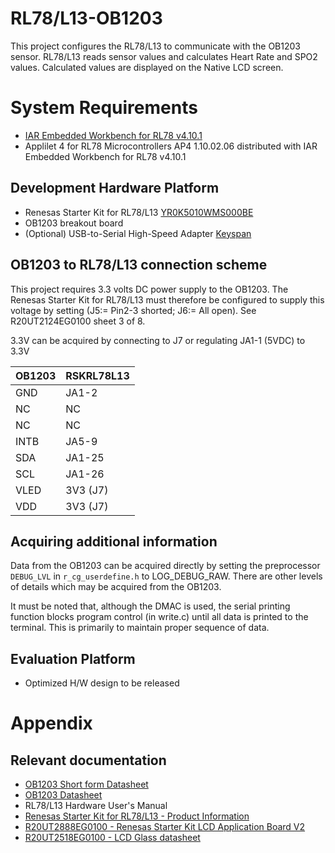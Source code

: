 # RL78/L13-OB1203 #

This project configures the RL78/L13 to communicate with the OB1203 sensor.
RL78/L13 reads sensor values and calculates Heart Rate and SPO2 values.
Calculated values are displayed on the Native LCD screen.

# System Requirements #
- [IAR Embedded Workbench for RL78 v4.10.1](https://www.iar.com/iar-embedded-workbench/#!?architecture=RL78)
- Applilet 4 for RL78 Microcontrollers AP4 1.10.02.06 distributed with IAR Embedded Workbench for RL78 v4.10.1

## Development Hardware Platform ##
- Renesas Starter Kit for RL78/L13 [YR0K5010WMS000BE](https://www.renesas.com/us/en/products/software-tools/boards-and-kits/starter-kits/renesas-starter-kit-for-rl78-l13.html)
- OB1203 breakout board
- (Optional) USB-to-Serial High-Speed Adapter [Keyspan](https://assets.tripplite.com/product-pdfs/en/usa19hs.pdf)

## OB1203 to RL78/L13 connection scheme ##

This project requires 3.3 volts DC power supply to the OB1203. The Renesas Starter Kit for RL78/L13 must therefore be configured to supply this voltage by setting
(J5:= Pin2-3 shorted; J6:= All open). See R20UT2124EG0100 sheet 3 of 8.

3.3V can be acquired by connecting to J7 or regulating JA1-1 (5VDC) to 3.3V


| OB1203	| RSKRL78L13
|-----------|----------------------------
| GND		| JA1-2 
| NC		| NC
| NC		| NC
| INTB		| JA5-9
| SDA		| JA1-25
| SCL		| JA1-26
| VLED		| 3V3  (J7) 
| VDD		| 3V3  (J7)

## Acquiring additional information ##
Data from the OB1203 can be acquired directly by setting the preprocessor `DEBUG_LVL` in `r_cg_userdefine.h` to LOG_DEBUG_RAW.
There are other levels of details which may be acquired from the OB1203. 

It must be noted that, although the DMAC is used, the serial printing function blocks program control (in write.c) until all data is printed to the terminal. This is primarily to maintain proper sequence of data.

## Evaluation Platform ##
- Optimized H/W design to be released

# Appendix #
## Relevant documentation ##
- [OB1203 Short form Datasheet](https://www.idt.com/document/sds/ob1203-preliminary-short-form-datasheet)
- [OB1203 Datasheet](https://www.idt.com/support?nid=460026&issue_type=sales)
- RL78/L13 Hardware User's Manual
- [Renesas Starter Kit for RL78/L13 - Product Information](https://www.renesas.com/us/en/products/software-tools/boards-and-kits/starter-kits/renesas-starter-kit-for-rl78-l13.html)
- [R20UT2888EG0100 - Renesas Starter Kit LCD Application Board V2](https://www.renesas.com/en-sg/doc/products/tool/doc/003/r20ut2888eg0100_lcdappv2_lcd.pdf)
- [R20UT2518EG0100 - LCD Glass datasheet]()
